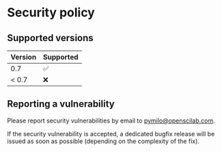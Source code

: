 # Security policy

## Supported versions

| Version       | Supported          |
| ------------- | ------------------ |
| 0.7           | :white_check_mark: |
| < 0.7         | :x:                |

## Reporting a vulnerability

Please report security vulnerabilities by email to [pymilo@openscilab.com](mailto:pymilo@openscilab.com "pymilo@openscilab.com").

If the security vulnerability is accepted, a dedicated bugfix release will be issued as soon as possible (depending on the complexity of the fix).